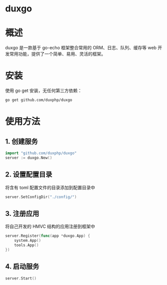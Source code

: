 duxgo
====================

# 概述
duxgo 是一款基于 go-echo 框架整合常用的 ORM、日志、队列、缓存等 web 开发常用功能，提供了一个简单、易用、灵活的框架。

# 安装

使用 go get 安装，无任何第三方依赖：

```sh
go get github.com/duxphp/duxgo
```

# 使用方法

## 1. 创建服务

```go
import "github.com/duxphp/duxgo"
server := duxgo.New()
```

## 2. 设置配置目录

将含有 toml 配置文件的目录添加到配置目录中
```go
server.SetConfigDir("./config/")
```

## 3. 注册应用

将自己开发的 HMVC 结构的应用注册到框架中
```go
server.Register(func(app *duxgo.App) {
    system.App()
    tools.App()
})
```

## 4. 启动服务
```go
server.Start()
```
